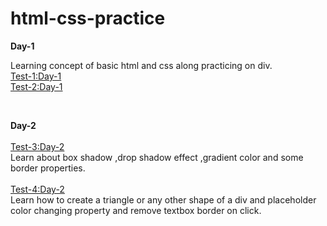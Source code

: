 # html-css-practice

**Day-1**<br>

Learning concept of basic html and css along practicing on div.<br>
<a href="https://sagar-cpp.github.io/html-css-practice/day-1/Test1.html">Test-1:Day-1</a><br>
<a href="https://sagar-cpp.github.io/html-css-practice/day-1/Test2.html">Test-2:Day-1</a> 

<br>

**Day-2**<br>
<br>
<a href="https://github.com/sagar-cpp/html-css-practice/day-2/Test3.html">Test-3:Day-2</a> <br>
Learn about box shadow ,drop shadow effect ,gradient color and some border properties. <br><br>
<a href="https://github.com/sagar-cpp/html-css-practice/day-2/Test4.html">Test-4:Day-2</a><br>
Learn how to create a triangle or any other shape of a div and placeholder color changing property and remove textbox border on click.
